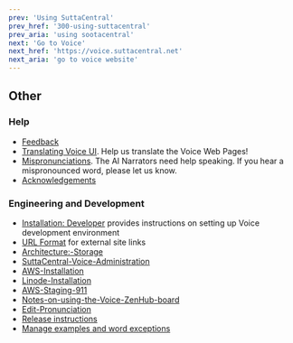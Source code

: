 ```yaml
---
prev: 'Using SuttaCentral'
prev_href: '300-using-suttacentral'
prev_aria: 'using sootacentral'
next: 'Go to Voice'
next_href: 'https://voice.suttacentral.net'
next_aria: 'go to voice website'
---
```

## Other

### Help
* <a href="https://discourse.suttacentral.net/tags/sc-voice" target="_blank">Feedback</a>
* [Translating Voice UI](/sc-voice/en/401-translating-voice-ui). Help us translate the Voice Web Pages!
* [Mispronunciations](/sc-voice/en/401-mispronunciations). The AI Narrators need help speaking. If you hear a mispronounced word, please let us know.
* [Acknowledgements](/sc-voice/en/401-acknowledgements)

### Engineering and Development
* [Installation: Developer](/sc-voice/en/490-dev-install) provides instructions on setting up Voice development environment
* [URL Format](/sc-voice/en/490-url-format) for external site links
* [Architecture:-Storage](/sc-voice/en/490-arch-storage)
* [SuttaCentral-Voice-Administration](/sc-voice/en/490-scv-admin)
* [AWS-Installation](/sc-voice/en/490-aws-install)
* [Linode-Installation](/sc-voice/en/490-linode-install)
* [AWS-Staging-911](/sc-voice/en/490-aws-staging-911)
* [Notes-on-using-the-Voice-ZenHub-board](/sc-voice/en/490-zenhub)
* [Edit-Pronunciation](/sc-voice/en/401-edit-pronunciation)
* [Release instructions](/sc-voice/en/490-release)
* [Manage examples and word exceptions](/sc-voice/en/490-examples-exceptions)


